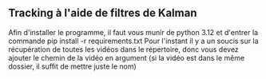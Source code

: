 ## Tracking à l'aide de filtres de Kalman

Afin d'installer le programme, il faut vous munir de python 3.12 et d'entrer la commande pip install -r requirements.txt
Pour l'instant il y a un soucis sur la récupération de toutes les vidéos dans le répertoire, donc vous devez ajouter le chemin de la vidéo en argument (si la vidéo est dans le même dossier, il suffit de mettre juste le nom)
